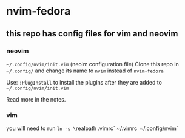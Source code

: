# nvim-fedora

## this repo has config files for vim and neovim

### neovim

`~/.config/nvim/init.vim` (neoim configuration file)
Clone this repo in `~/.config/` and change its name to `nvim` instead of `nvim-fedora`

Use: `:PlugInstall` to install the plugins after they are added to `~/.config/nvim/init.vim`

Read more in the notes.

### vim
 you will need to run `ln -s \`realpath .vimrc\` ~/.vimrc` `~/.config/nvim`

